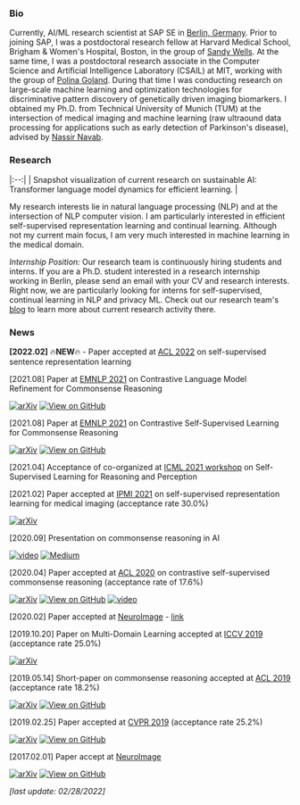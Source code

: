 ### Bio  

Currently, AI/ML research scientist at SAP SE in [Berlin, Germany](https://www.google.com/maps/dir/52.5467648,13.4660096/SAP+Münzstr+15/@52.5365216,13.4064717,13z/data=!3m1!4b1!4m9!4m8!1m1!4e1!1m5!1m1!1s0x47a851e1dab74057:0xae8d4cd859f4c58a!2m2!1d13.406999!2d52.5242668).
Prior to joining SAP, I was a postdoctoral research fellow at Harvard Medical School, Brigham & Women's Hospital, Boston, in the group of [Sandy Wells](https://lmi.med.harvard.edu/people/william-wells). At the same time, I was a postdoctoral research associate in the Computer Science and Artificial Intelligence Laboratory (CSAIL) at MIT, working with the group of [Polina Goland](https://people.csail.mit.edu/polina/index.html). During that time I was conducting research on large-scale machine learning and optimization technologies for discriminative pattern discovery of genetically driven imaging biomarkers.
I obtained my Ph.D. from Technical University of Munich (TUM) at the intersection of medical imaging and machine learning (raw ultraound data processing for applications such as early detection of Parkinson's disease), advised by [Nassir Navab](http://campar.in.tum.de/Main/NassirNavab).

### Research

<div id="observablehq-chart-9ad5b440"></div>
<script type="module">
import {Runtime, Inspector, Library} from "https://cdn.jsdelivr.net/npm/@observablehq/runtime@4/dist/runtime.js";
const runtime = new Runtime(Object.assign(new Library, {width: 640}));
import define from "https://api.observablehq.com/@tjklein/transformer-language-model-dynamics.js?v=3";
new Runtime().module(define, name => {
  if (name === "chart") return new Inspector(document.querySelector("#observablehq-chart-9ad5b440"));
});
</script>
|:--:| 
| Snapshot visualization of current research on sustainable AI: Transformer language model dynamics for efficient learning. |

My research interests lie in natural language processing (NLP) and at the intersection of NLP computer vision. I am particularly interested in efficient self-supervised representation learning and continual learning. Although not my current main focus, I am very much interested in machine learning in the medical domain.

*Internship Position:* Our research team is continuously hiring students and interns. If you are a Ph.D. student interested in a research internship working in Berlin, please send an email with your CV and research interests. Right now, we are particularly looking for interns for self-supervised, continual learning in NLP and privacy ML. Check out our research team's [blog](https://medium.com/sap-machine-learning-research) to learn more about current research activity there.

### News
**[2022.02]** 🔥**NEW**🔥 - Paper accepted at [ACL 2022](https://www.2022.aclweb.org/) on self-supervised sentence representation learning 

[2021.08] Paper at [EMNLP 2021](https://2021.emnlp.org/) on Contrastive Language Model Refinement for Commonsense Reasoning

[![arXiv](https://img.shields.io/badge/arXiv-2109.05105-29d634.svg)](https://arxiv.org/abs/2109.05105) [![View on GitHub](https://img.shields.io/badge/GitHub-View_on_GitHub-blue?logo=GitHub)](https://github.com/SAP-samples/emnlp2021-contrastive-refinement/) 

[2021.08] Paper at [EMNLP 2021](https://2021.emnlp.org/) on Contrastive Self-Supervised Learning for Commonsense Reasoning

[![arXiv](https://img.shields.io/badge/arXiv-2109.05108-29d634.svg)](https://arxiv.org/abs/2109.05108) [![View on GitHub](https://img.shields.io/badge/GitHub-View_on_GitHub-blue?logo=GitHub)](https://github.com/SAP-samples/emnlp2021-attention-contrastive-learning/)

[2021.04] Acceptance of co-organized at [ICML 2021 workshop](https://icml21ssl.github.io/index.html) on Self-Supervised Learning for Reasoning and Perception 

[2021.02] Paper accepted at [IPMI 2021](https://ipmi2021.org/) on self-supervised representation learning for medical imaging (acceptance rate 30.0%)

[![arXiv](https://img.shields.io/badge/arXiv-1912.05396-29d634.svg)](https://arxiv.org/abs/1912.05396) 

[2020.09] Presentation on commonsense reasoning in AI

[![video](https://img.shields.io/badge/YouTube-video-grey?logo=youtube&labelColor=FF0000)](https://youtu.be/AdA6aJpxFfM?t=2457) [![Medium](https://img.shields.io/badge/Medium-12100E?style=for-the-badge&logo=medium&logoColor=white)](https://medium.com/sap-machine-learning-research/common-sense-still-not-common-in-ai-9d68f431e17f?source=friends_link&sk=667a5243eba0e5c19b28941ce8bd1082)

[2020.04] Paper accepted at [ACL 2020](https://acl2020.org/) on contrastive self-supervised commonsense reasoning (acceptance rate of 17.6%)

[![arXiv](https://img.shields.io/badge/arXiv-2005.00669-29d634.svg)](https://arxiv.org/abs/2005.00669) [![View on GitHub](https://img.shields.io/badge/GitHub-View_on_GitHub-blue?logo=GitHub)](https://github.com/SAP-samples/acl2019-commonsense-reasoning) [![video](https://img.shields.io/badge/YouTube-video-grey?logo=youtube&labelColor=FF0000)](http://slideslive.com/38929108)

[2020.02] Paper accepted at  [NeuroImage](https://www.journals.elsevier.com/neuroimage) - [link](https://www.sciencedirect.com/science/article/pii/S2213158220300231)

[2019.10.20] Paper on Multi-Domain Learning accepted at [ICCV 2019](http://iccv2019.thecvf.com/) (acceptance rate 25.0%)

[![arXiv](https://img.shields.io/badge/arXiv-1905.06242-29d634.svg)](https://arxiv.org/abs/1905.06242)

[2019.05.14] Short-paper on commonsense reasoning accepted at [ACL 2019](http://www.acl2019.org/EN/index.xhtml) (acceptance rate 18.2%)

[![arXiv](https://img.shields.io/badge/arXiv-1905.13497-29d634.svg)](https://arxiv.org/abs/1905.13497) [![View on GitHub](https://img.shields.io/badge/GitHub-View_on_GitHub-blue?logo=GitHub)](https://github.com/SAP-samples/acl2019-commonsense-reasoning)

[2019.02.25] Paper accepted at [CVPR 2019](http://cvpr2019.thecvf.com/) (acceptance rate 25.2%)

[![arXiv](https://img.shields.io/badge/arXiv-1904.03137-29d634.svg)](https://arxiv.org/abs/1904.03137) [![View on GitHub](https://img.shields.io/badge/GitHub-View_on_GitHub-blue?logo=GitHub)](https://github.com/SAP/machine-learning-dgm)

[2017.02.01] Paper accept at [NeuroImage](https://www.journals.elsevier.com/neuroimage)

[![arXiv](https://img.shields.io/badge/arXiv-1702.08192-29d634.svg)](https://arxiv.org/abs/1702.08192) [![View on GitHub](https://img.shields.io/badge/GitHub-View_on_GitHub-blue?logo=GitHub)](https://github.com/TJKlein/DeepNAT)


*[last update: 02/28/2022]*

